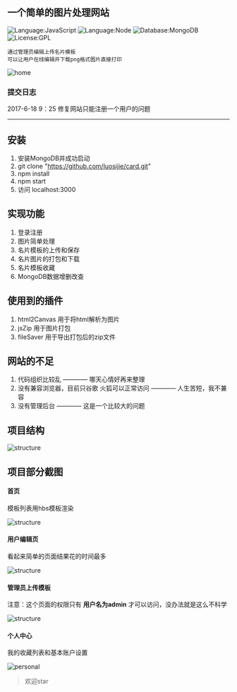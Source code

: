 ## 一个简单的图片处理网站

![Language:JavaScript](https://img.shields.io/badge/Language-%20JavaScript%20-orange.svg)
![Language:Node](https://img.shields.io/badge/Language-%20Node%20-green.svg)
![Database:MongoDB](https://img.shields.io/badge/Database-MongoDB-green.svg?Database=MonogBD)
![License:GPL](https://img.shields.io/cran/l/devtools.svg)

```
通过管理员编辑上传名片模板
可以让用户在线编辑并下载png格式图片直接打印
```



![home](https://github.com/luosijie/Front-end-Blog/blob/master/img/a.PNG?raw=true)


### 提交日志
2017-6-18 9：25 修复网站只能注册一个用户的问题

------






## 安装
1. 安装MongoDB并成功启动
2. git clone "https://github.com/luosijie/card.git"
3. npm install
4. npm start
5. 访问 localhost:3000

## 实现功能
1. 登录注册
2. 图片简单处理
3. 名片模板的上传和保存
4. 名片图片的打包和下载
4. 名片模板收藏
5. MongoDB数据增删改查

## 使用到的插件
1. html2Canvas 用于将html解析为图片
2. jsZip 用于图片打包
3. fileSaver 用于导出打包后的zip文件

## 网站的不足
1. 代码组织比较乱 ———— 哪天心情好再来整理
2. 没有兼容浏览器，目前只谷歌 火狐可以正常访问 ———— 人生苦短，我不兼容
3. 没有管理后台 ———— 这是一个比较大的问题

## 项目结构

![structure](https://github.com/luosijie/Front-end-Blog/blob/master/img/structure.PNG?raw=true)

## 项目部分截图
#### 首页
模板列表用hbs模板渲染

![structure](https://github.com/luosijie/Front-end-Blog/blob/master/img/home.PNG?raw=true)

#### 用户编辑页
看起来简单的页面结果花的时间最多

![structure](https://github.com/luosijie/Front-end-Blog/blob/master/img/edit.PNG)

#### 管理员上传模板
注意：这个页面的权限只有 **用户名为admin** 才可以访问，没办法就是这么不科学

![structure](https://github.com/luosijie/Front-end-Blog/blob/master/img/upload.PNG?raw=true)

#### 个人中心
我的收藏列表和基本账户设置

![personal](https://github.com/luosijie/Front-end-Blog/blob/master/img/personal.PNG?raw=true)


> 欢迎star

